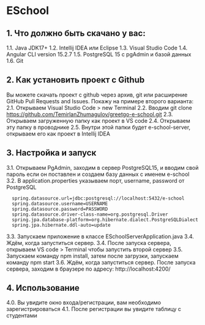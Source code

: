 # ESchool

## 1. Что должно быть скачано у вас:
1.1. Java JDK17+
1.2. Intellij IDEA или Eclipse
1.3. Visual Studio Code 
1.4. Angular CLI version 15.2.7
1.5. PostgreSQL 15 c pgAdmin и базой данных
1.6. Git

## 2. Как установить проект с Github
Вы можете скачать проект с github через архив, git или расширение GitHub Pull Requests and Issues. Покажу на примере второго варианта:
2.1. Открываем Visual Studio Code > new Terminal 
2.2. Вводим git clone https://github.com/TemirlanZhumagulov/greetgo-e-school.git
2.3. Открываем загруженную папку как проект в VS code
2.4. Открываем эту папку в проводнике
2.5. Внутри этой папки будет e-school-server, открываем его как проект в Intellij IDEA

## 3. Настройка и запуск
3.1. Открываем PgAdmin, заходим в сервер PostgreSQL15, и вводим свой пароль если он поставлен и создаем базу данных с именем e-school
3.2. В application.properties указываем порт, username, password от PostgreSQL
```no-highlight
  spring.datasource.url=jdbc:postgresql://localhost:5432/e-school
  spring.datasource.username=USERNAME
  spring.datasource.password=PASSWORD
  spring.datasource.driver-class-name=org.postgresql.Driver
  spring.jpa.database-platform=org.hibernate.dialect.PostgreSQLDialect
  spring.jpa.hibernate.ddl-auto=update
```
3.3. Запускаем приложение в классе ESchoolServerApplication.java
3.4. Ждём, когда запуститься сервер. 
3.4. После запуска сервера, открываем VS code > Terminal чтобы запустить второй сервер
3.5. Запускаем команду npm install, затем после загрузки, запускаем команду npm start
3.6. Ждём, когда запуститься сервер. После запуска сервера, заходим в браузере по адресу: http://localhost:4200/

## 4. Использование
4.0. Вы увидите окно входа/регистрации, вам необходимо зарегистрироваться
4.1. После регистрации вы увидите таблицу с студентами
